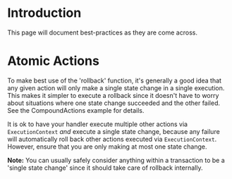 # Introduction #

This page will document best-practices as they are come across.

# Atomic Actions #

To make best use of the 'rollback' function, it's generally a good idea that any given action will only make a single state change in a single execution. This makes it simpler to execute a rollback since it doesn't have to worry about situations where one state change succeeded and the other failed. See the CompoundActions example for details.

It is ok to have your handler execute multiple other actions via `ExecutionContext` _and_ execute a single state change, because any failure will automatically roll back other actions executed via `ExecutionContext`. However, ensure that you are only making at most one state change.

**Note:** You can usually safely consider anything within a transaction to be a 'single state change' since it should take care of rollback internally.